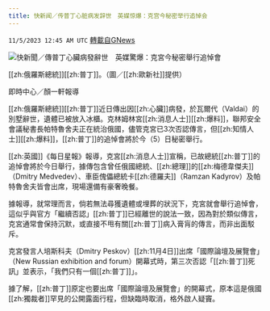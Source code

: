 ```yaml
---
title: 快新闻／传普丁心脏病发辞世　英媒惊爆：克宫今秘密举行追悼会
---
```

`11/5/2023 12:45 AM UTC` [轉載自GNews](https://gnews.org/articles/1926732)

![快新聞／傳普丁心臟病發辭世　英媒驚爆：克宮今秘密舉行追悼會](https://cdn.ftvnews.com.tw/manasystem/FileData/News/04b5ea9a-6387-4f6e-81d4-c835c01ffe06.jpg "快新聞／傳普丁心臟病發辭世　英媒驚爆：克宮今秘密舉行追悼會")

[[zh:俄羅斯總統]][[zh:普丁]]。（圖／[[zh:歐新社]]提供）

即時中心／顏一軒報導

[[zh:俄羅斯總統]][[zh:普丁]]近日傳出因[[zh:心臟]]病發，於瓦爾代（Valdai）的別墅辭世，遺體已被放入冰櫃。克林姆林宮[[zh:消息人士]][[zh:爆料]]，聯邦安全會議秘書長帕特魯舍夫正在統治俄國，儘管克宮已3次否認傳言，但[[zh:知情人士]][[zh:爆料]]，[[zh:普丁]]的追悼會將於今（5）日秘密舉行。

[[zh:英國]]《每日星報》報導，克宮[[zh:消息人士]]宣稱，已故總統[[zh:普丁]]的追悼會將於今日舉行，據傳包含曾任俄國總統、[[zh:總理]]的[[zh:梅德韋傑夫]]（Dmitry Medvedev）、車臣傀儡總統卡[[zh:德羅夫]]（Ramzan Kadyrov）及帕特魯舍夫皆會出席，現場還備有豪奢晚餐。

據報導，就常理而言，倘若無法尋獲遺體或埋葬的狀況下，克宮就會舉行追悼會，這似乎與官方「繼續否認」[[zh:普丁]]已經離世的說法一致，因為對於類似傳言，克宮通常會保持沉默，或直接不甩有關[[zh:普丁]]病入膏肓的傳言，而非出面駁斥。

克宮發言人培斯科夫（Dmitry Peskov）[[zh:11月4日]]出席「國際論壇及展覽會」（New Russian exhibition and forum）開幕式時，第三次否認「[[zh:普丁]]死訊」並表示，「我們只有一個[[zh:普丁]]」。

據了解，[[zh:普丁]]原定也要出席「國際論壇及展覽會」的開幕式，原本這是俄國[[zh:獨裁者]]罕見的公開露面行程，但缺臨時取消，格外啟人疑竇。
